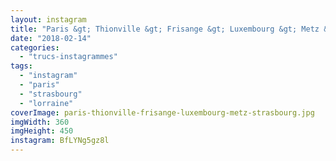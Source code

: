 ```yaml
---
layout: instagram
title: "Paris &gt; Thionville &gt; Frisange &gt; Luxembourg &gt; Metz &gt; Strasbourg"
date: "2018-02-14"
categories: 
  - "trucs-instagrammes"
tags: 
  - "instagram"
  - "paris"
  - "strasbourg"
  - "lorraine"
coverImage: paris-thionville-frisange-luxembourg-metz-strasbourg.jpg
imgWidth: 360
imgHeight: 450
instagram: BfLYNg5gz8l
---
```

